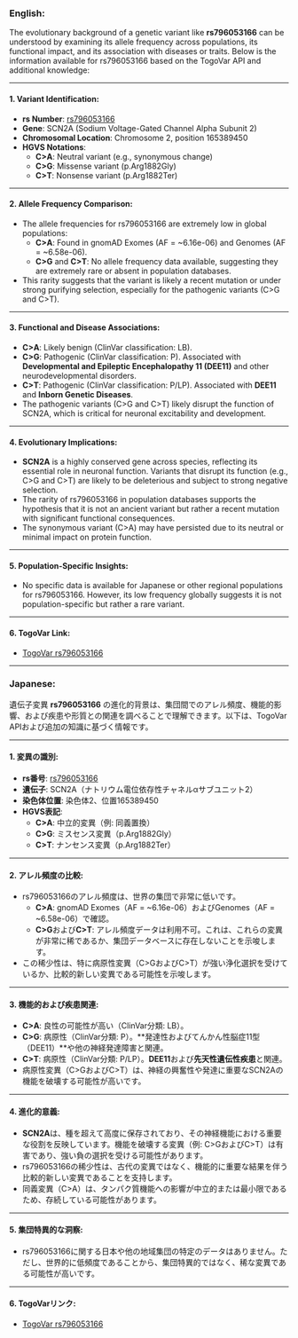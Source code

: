 ### English:
The evolutionary background of a genetic variant like **rs796053166** can be understood by examining its allele frequency across populations, its functional impact, and its association with diseases or traits. Below is the information available for rs796053166 based on the TogoVar API and additional knowledge:

---

#### 1. **Variant Identification**:
- **rs Number**: [rs796053166](https://identifiers.org/dbsnp/rs796053166)
- **Gene**: SCN2A (Sodium Voltage-Gated Channel Alpha Subunit 2)
- **Chromosomal Location**: Chromosome 2, position 165389450
- **HGVS Notations**:
  - **C>A**: Neutral variant (e.g., synonymous change)
  - **C>G**: Missense variant (p.Arg1882Gly)
  - **C>T**: Nonsense variant (p.Arg1882Ter)

---

#### 2. **Allele Frequency Comparison**:
- The allele frequencies for rs796053166 are extremely low in global populations:
  - **C>A**: Found in gnomAD Exomes (AF = ~6.16e-06) and Genomes (AF = ~6.58e-06).
  - **C>G** and **C>T**: No allele frequency data available, suggesting they are extremely rare or absent in population databases.
- This rarity suggests that the variant is likely a recent mutation or under strong purifying selection, especially for the pathogenic variants (C>G and C>T).

---

#### 3. **Functional and Disease Associations**:
- **C>A**: Likely benign (ClinVar classification: LB).
- **C>G**: Pathogenic (ClinVar classification: P). Associated with **Developmental and Epileptic Encephalopathy 11 (DEE11)** and other neurodevelopmental disorders.
- **C>T**: Pathogenic (ClinVar classification: P/LP). Associated with **DEE11** and **Inborn Genetic Diseases**.
- The pathogenic variants (C>G and C>T) likely disrupt the function of SCN2A, which is critical for neuronal excitability and development.

---

#### 4. **Evolutionary Implications**:
- **SCN2A** is a highly conserved gene across species, reflecting its essential role in neuronal function. Variants that disrupt its function (e.g., C>G and C>T) are likely to be deleterious and subject to strong negative selection.
- The rarity of rs796053166 in population databases supports the hypothesis that it is not an ancient variant but rather a recent mutation with significant functional consequences.
- The synonymous variant (C>A) may have persisted due to its neutral or minimal impact on protein function.

---

#### 5. **Population-Specific Insights**:
- No specific data is available for Japanese or other regional populations for rs796053166. However, its low frequency globally suggests it is not population-specific but rather a rare variant.

---

#### 6. **TogoVar Link**:
- [TogoVar rs796053166](https://togovar.org/variant/2-165389450-C-A)

---

### Japanese:
遺伝子変異 **rs796053166** の進化的背景は、集団間でのアレル頻度、機能的影響、および疾患や形質との関連を調べることで理解できます。以下は、TogoVar APIおよび追加の知識に基づく情報です。

---

#### 1. **変異の識別**:
- **rs番号**: [rs796053166](https://identifiers.org/dbsnp/rs796053166)
- **遺伝子**: SCN2A（ナトリウム電位依存性チャネルαサブユニット2）
- **染色体位置**: 染色体2、位置165389450
- **HGVS表記**:
  - **C>A**: 中立的変異（例: 同義置換）
  - **C>G**: ミスセンス変異（p.Arg1882Gly）
  - **C>T**: ナンセンス変異（p.Arg1882Ter）

---

#### 2. **アレル頻度の比較**:
- rs796053166のアレル頻度は、世界の集団で非常に低いです。
  - **C>A**: gnomAD Exomes（AF = ~6.16e-06）およびGenomes（AF = ~6.58e-06）で確認。
  - **C>G**および**C>T**: アレル頻度データは利用不可。これは、これらの変異が非常に稀であるか、集団データベースに存在しないことを示唆します。
- この稀少性は、特に病原性変異（C>GおよびC>T）が強い浄化選択を受けているか、比較的新しい変異である可能性を示唆します。

---

#### 3. **機能的および疾患関連**:
- **C>A**: 良性の可能性が高い（ClinVar分類: LB）。
- **C>G**: 病原性（ClinVar分類: P）。**発達性およびてんかん性脳症11型（DEE11）**や他の神経発達障害と関連。
- **C>T**: 病原性（ClinVar分類: P/LP）。**DEE11**および**先天性遺伝性疾患**と関連。
- 病原性変異（C>GおよびC>T）は、神経の興奮性や発達に重要なSCN2Aの機能を破壊する可能性が高いです。

---

#### 4. **進化的意義**:
- **SCN2A**は、種を超えて高度に保存されており、その神経機能における重要な役割を反映しています。機能を破壊する変異（例: C>GおよびC>T）は有害であり、強い負の選択を受ける可能性があります。
- rs796053166の稀少性は、古代の変異ではなく、機能的に重要な結果を伴う比較的新しい変異であることを支持します。
- 同義変異（C>A）は、タンパク質機能への影響が中立的または最小限であるため、存続している可能性があります。

---

#### 5. **集団特異的な洞察**:
- rs796053166に関する日本や他の地域集団の特定のデータはありません。ただし、世界的に低頻度であることから、集団特異的ではなく、稀な変異である可能性が高いです。

---

#### 6. **TogoVarリンク**:
- [TogoVar rs796053166](https://togovar.org/variant/2-165389450-C-A)

